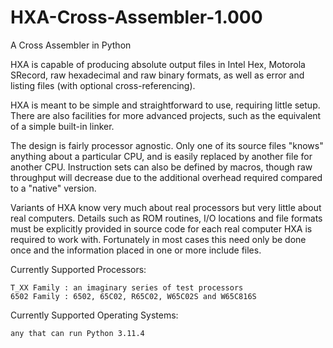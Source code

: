 # HXA-Cross-Assembler-1.000
A Cross Assembler in Python

HXA is capable of producing absolute output files in Intel Hex, Motorola SRecord, raw hexadecimal and raw binary formats, as well as error and listing files (with optional cross-referencing).

HXA is meant to be simple and straightforward to use, requiring little setup. There are also facilities for more advanced projects, such as the equivalent of a simple built-in linker.

The design is fairly processor agnostic. Only one of its source files "knows" anything about a particular CPU, and is easily replaced by another file for another CPU. Instruction sets can also be defined by macros, though raw throughput will decrease due to the additional overhead required compared to a "native" version.

Variants of HXA know very much about real processors but very little about real computers. Details such as ROM routines, I/O locations and file formats must be explicitly provided in source code for each real computer HXA is required to work with. Fortunately in most cases this need only be done once and the information placed in one or more include files.

Currently Supported Processors:

    T_XX Family : an imaginary series of test processors
    6502 Family : 6502, 65C02, R65C02, W65C02S and W65C816S

Currently Supported Operating Systems:

    any that can run Python 3.11.4
